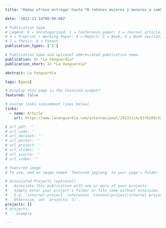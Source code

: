```yaml
---
title: "Hamas ofrece entregar hasta 70 rehenes mujeres y menores a cambio de un alto el fuego"

date: '2023-11-14T00:00:00Z'

# Publication type.
# Legend: 0 = Uncategorized; 1 = Conference paper; 2 = Journal article;
# 3 = Preprint / Working Paper; 4 = Report; 5 = Book; 6 = Book section;
# 7 = Thesis; 8 = Patent
publication_types: ['1']

# Publication name and optional abbreviated publication name.
publication: In *La Vanguardia*
publication_short: In *La Vanguardia*

abstract: La Vanguardia

tags: [gaza]

# Display this page in the Featured widget?
featured: false

# Custom links (uncomment lines below)
links:
  - name: Article
    url: https://www.lavanguardia.com/internacional/20231114/9376109/hamas-rehenes-mujeres-menores-alto-fuego-hospital-al-shifa.html

# url_pdf: ''
# url_code: ''
# url_dataset: ''
# url_poster: ''
# url_project: ''
# url_slides: ''
# url_source: ''
# url_video: ''

# Featured image
# To use, add an image named `featured.jpg/png` to your page's folder.

# Associated Projects (optional).
#   Associate this publication with one or more of your projects.
#   Simply enter your project's folder or file name without extension.
#   E.g. `internal-project` references `content/project/internal-project/index.md`.
#   Otherwise, set `projects: []`.
projects: []
# projects:
#  - example

---
```


